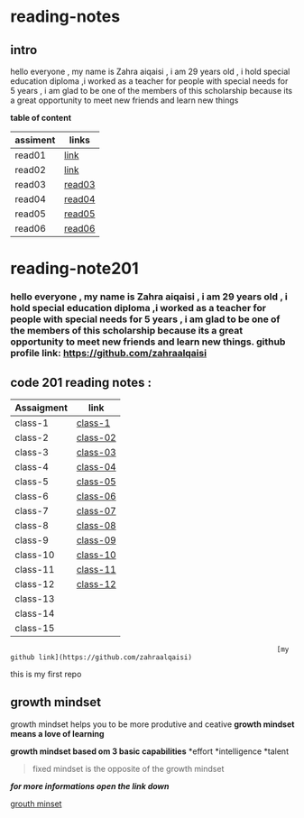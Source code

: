 # reading-notes
## intro 


hello everyone , my name is Zahra aiqaisi , i am 29 years old , i hold special education diploma ,i worked as a teacher for people with special needs for 5 years , i am glad to be one of the members of this scholarship because  its a great opportunity to meet new friends and learn new things                                                        


**table of content**

| assiment | links  |
| --- | --- |
| read01 |[link](https://zahraalqaisi.github.io/reading-notes/read01) |
| read02 | [link](https://zahraalqaisi.github.io/reading-notes/read02) |
| read03 | [read03](https://zahraalqaisi.github.io/reading-notes/read03) |
| read04 | [read04](https://zahraalqaisi.github.io/reading-notes/read04) |
| read05 | [read05](https://zahraalqaisi.github.io/reading-notes/read05) |
| read06 | [read06](https://zahraalqaisi.github.io/reading-notes/read06) |


# reading-note201

### hello everyone , my name is Zahra aiqaisi , i am 29 years old , i hold special education diploma ,i worked as a teacher for people with special needs for 5 years , i am glad to be one of the members of this scholarship because its a great opportunity to meet new friends and learn new things.                                                            github profile link: https://github.com/zahraalqaisi


## code 201 reading notes :

| Assaigment | link |
| --- | --- |
| class-1 | [class-1](https://zahraalqaisi.github.io/reading-note201/class-1) |
| class-2 | [class-02](https://zahraalqaisi.github.io/reading-notes/201/class-02) |
| class-3 | [class-03](https://zahraalqaisi.github.io/reading-notes/201/class-03) |
| class-4 | [class-04](https://zahraalqaisi.github.io/reading-notes/201/class-04) |
| class-5 | [class-05](https://zahraalqaisi.github.io/reading-notes/201/class-05) |
| class-6 | [class-06](https://zahraalqaisi.github.io/reading-notes/201/class-06) |
| class-7 | [class-07](https://zahraalqaisi.github.io/reading-notes/201/class-07) |
| class-8 | [class-08](https://zahraalqaisi.github.io/reading-notes/201/class-08) |
| class-9 | [class-09](https://zahraalqaisi.github.io/reading-notes/201/class-09) |
| class-10 | [class-10](https://zahraalqaisi.github.io/reading-notes/201/class-10) |
| class-11 | [class-11](https://zahraalqaisi.github.io/reading-notes/201/class-11) |
| class-12 | [class-12](https://zahraalqaisi.github.io/reading-notes/201/class-12) |
| class-13 |  |
| class-14 |  |
| class-15 |  |




                                                                      [my github link](https://github.com/zahraalqaisi)
this is my first repo
## growth mindset 
growth mindset helps you to be more produtive and ceative
**growth mindset means a love of learning**

**growth mindset based om 3 basic capabilities**
*effort
*intelligence
*talent

> fixed mindset
> is the opposite of the growth mindset


***for more informations open the link down***

[grouth minset](https://www.atlassian.com/blog/inside-atlassian/growth-mindset)
 

 
